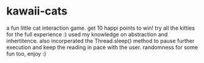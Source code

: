 # kawaii-cats
a fun little cat interaction game.  get 10 happi points to win! try all the kitties for the full experience :)
used my knowledge on abstraction and inhertitence. also incorperated the Thread.sleep() method to pause further execution 
and keep the reading in pace with the user. randomness for some fun too, enjoy :)
